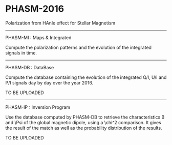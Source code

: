 # PHASM-2016
Polarization from HAnle effect for Stellar Magnetism

------------------------------------------------------------------------------------------------------------------------------------------------------------------------------------------------------------------------

PHASM-MI : Maps & Integrated

Compute the polarization patterns and the evolution of the integrated signals in time.

------------------------------------------------------------------------------------------------------------------------------------------------------------------------------------------------------------------------

PHASM-DB : DataBase

Compute the database containing the evolution of the integrated Q/I, U/I and P/I signals day by day over the year 2016.

TO BE UPLOADED

------------------------------------------------------------------------------------------------------------------------------------------------------------------------------------------------------------------------

PHASM-IP : Inversion Program

Use the database computed by PHASM-DB to retrieve the characteristics B and \Psi of the global magnetic dipole, using a \chi^2 comparison. It gives the result of the match as well as the probability distribution of the results.

TO BE UPLOADED
